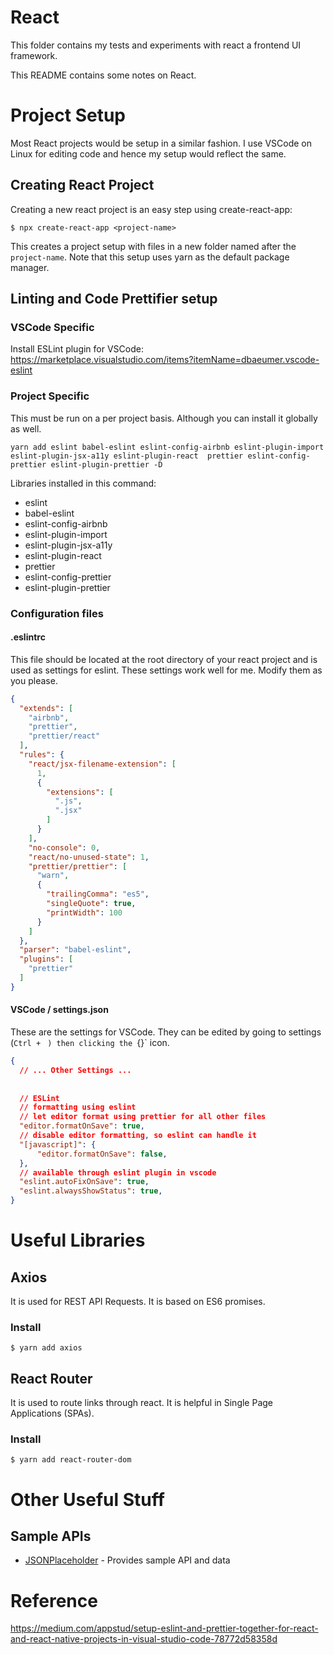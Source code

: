 # React

This folder contains my tests and experiments with react a frontend UI framework.

This README contains some notes on React.



# Project Setup

Most React projects would be setup in a similar fashion. I use VSCode on Linux for editing code and hence my setup would reflect the same.

## Creating React Project

Creating a new react project is an easy step using create-react-app:

```
$ npx create-react-app <project-name> 
```

This creates a project setup with files in a new folder named after the `project-name`. Note that this setup uses yarn as the default package manager.

## Linting and Code Prettifier setup

### VSCode Specific

Install ESLint plugin for VSCode: <https://marketplace.visualstudio.com/items?itemName=dbaeumer.vscode-eslint>

### Project Specific

This must be run on a per project basis. Although you can install it globally as well.

```
yarn add eslint babel-eslint eslint-config-airbnb eslint-plugin-import eslint-plugin-jsx-a11y eslint-plugin-react  prettier eslint-config-prettier eslint-plugin-prettier -D
```

Libraries installed in this command:

- eslint 
- babel-eslint
- eslint-config-airbnb
- eslint-plugin-import
- eslint-plugin-jsx-a11y
- eslint-plugin-react
- prettier
- eslint-config-prettier
- eslint-plugin-prettier

### Configuration files

#### .eslintrc

This file should be located at the root directory of your react  project and is used as settings for eslint. These settings work well for  me. Modify them as you please.

```json
{
  "extends": [
    "airbnb",
    "prettier",
    "prettier/react"
  ],
  "rules": {
    "react/jsx-filename-extension": [
      1,
      {
        "extensions": [
          ".js",
          ".jsx"
        ]
      }
    ],
    "no-console": 0,
    "react/no-unused-state": 1,
    "prettier/prettier": [
      "warn",
      {
        "trailingComma": "es5",
        "singleQuote": true,
        "printWidth": 100
      }
    ]
  },
  "parser": "babel-eslint",
  "plugins": [
    "prettier"
  ]
}
```

#### VSCode / settings.json

These are the settings for VSCode. They can be edited by going to settings (`Ctrl + ` `) then clicking the `{}` icon.

```json
{
  // ... Other Settings ...
  
  
  // ESLint
  // formatting using eslint
  // let editor format using prettier for all other files
  "editor.formatOnSave": true,
  // disable editor formatting, so eslint can handle it
  "[javascript]": {
      "editor.formatOnSave": false,
  },
  // available through eslint plugin in vscode
  "eslint.autoFixOnSave": true,
  "eslint.alwaysShowStatus": true,
}
```

# Useful Libraries

## Axios

It is used for REST API Requests. It is based on ES6 promises.

### Install

```
$ yarn add axios
```



## React Router

It is used to route links through react. It is helpful in Single Page Applications (SPAs).

### Install

```
$ yarn add react-router-dom
```

# Other Useful Stuff

## Sample APIs

- [JSONPlaceholder](https://jsonplaceholder.typicode.com/) - Provides sample API and data

# Reference

<https://medium.com/appstud/setup-eslint-and-prettier-together-for-react-and-react-native-projects-in-visual-studio-code-78772d58358d> 